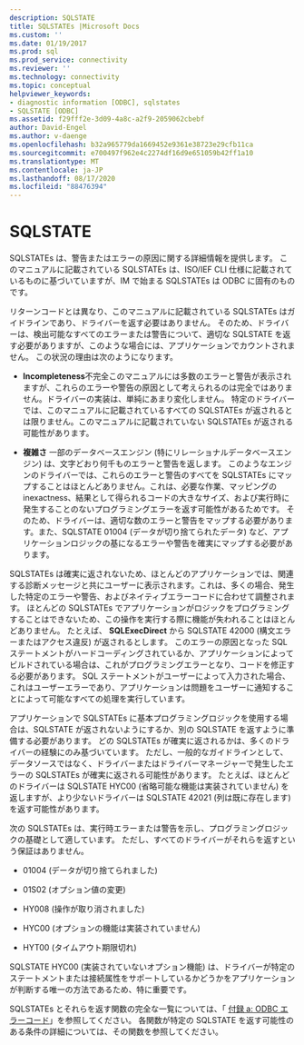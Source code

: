 ```yaml
---
description: SQLSTATE
title: SQLSTATEs |Microsoft Docs
ms.custom: ''
ms.date: 01/19/2017
ms.prod: sql
ms.prod_service: connectivity
ms.reviewer: ''
ms.technology: connectivity
ms.topic: conceptual
helpviewer_keywords:
- diagnostic information [ODBC], sqlstates
- SQLSTATE [ODBC]
ms.assetid: f29fff2e-3d09-4a8c-a2f9-2059062cbebf
author: David-Engel
ms.author: v-daenge
ms.openlocfilehash: b32a965779da1669452e9361e38723e29cfb11ca
ms.sourcegitcommit: e700497f962e4c2274df16d9e651059b42ff1a10
ms.translationtype: MT
ms.contentlocale: ja-JP
ms.lasthandoff: 08/17/2020
ms.locfileid: "88476394"
---
```

# <a name="sqlstates"></a>SQLSTATE
SQLSTATEs は、警告またはエラーの原因に関する詳細情報を提供します。 このマニュアルに記載されている SQLSTATEs は、ISO/IEF CLI 仕様に記載されているものに基づいていますが、IM で始まる SQLSTATEs は ODBC に固有のものです。  
  
 リターンコードとは異なり、このマニュアルに記載されている SQLSTATEs はガイドラインであり、ドライバーを返す必要はありません。 そのため、ドライバーは、検出可能なすべてのエラーまたは警告について、適切な SQLSTATE を返す必要がありますが、このような場合には、アプリケーションでカウントされません。 この状況の理由は次のようになります。  
  
-   **Incompleteness**不完全このマニュアルには多数のエラーと警告が表示されますが、これらのエラーや警告の原因として考えられるのは完全ではありません。ドライバーの実装は、単純にあまり変化しません。 特定のドライバーでは、このマニュアルに記載されているすべての SQLSTATEs が返されるとは限りません。このマニュアルに記載されていない SQLSTATEs が返される可能性があります。  
  
-   **複雑さ** 一部のデータベースエンジン (特にリレーショナルデータベースエンジン) は、文字どおり何千ものエラーと警告を返します。 このようなエンジンのドライバーでは、これらのエラーと警告のすべてを SQLSTATEs にマップすることはほとんどありません。これは、必要な作業、マッピングの inexactness、結果として得られるコードの大きなサイズ、および実行時に発生することのないプログラミングエラーを返す可能性があるためです。 そのため、ドライバーは、適切な数のエラーと警告をマップする必要があります。また、SQLSTATE 01004 (データが切り捨てられたデータ) など、アプリケーションロジックの基になるエラーや警告を確実にマップする必要があります。  
  
 SQLSTATEs は確実に返されないため、ほとんどのアプリケーションでは、関連する診断メッセージと共にユーザーに表示されます。これは、多くの場合、発生した特定のエラーや警告、およびネイティブエラーコードに合わせて調整されます。 ほとんどの SQLSTATEs でアプリケーションがロジックをプログラミングすることはできないため、この操作を実行する際に機能が失われることはほとんどありません。 たとえば、 **SQLExecDirect** から SQLSTATE 42000 (構文エラーまたはアクセス違反) が返されるとします。 このエラーの原因となった SQL ステートメントがハードコーディングされているか、アプリケーションによってビルドされている場合は、これがプログラミングエラーとなり、コードを修正する必要があります。 SQL ステートメントがユーザーによって入力された場合、これはユーザーエラーであり、アプリケーションは問題をユーザーに通知することによって可能なすべての処理を実行しています。  
  
 アプリケーションで SQLSTATEs に基本プログラミングロジックを使用する場合は、SQLSTATE が返されないようにするか、別の SQLSTATE を返すように準備する必要があります。 どの SQLSTATEs が確実に返されるかは、多くのドライバーの経験にのみ基づいています。 ただし、一般的なガイドラインとして、データソースではなく、ドライバーまたはドライバーマネージャーで発生したエラーの SQLSTATEs が確実に返される可能性があります。 たとえば、ほとんどのドライバーは SQLSTATE HYC00 (省略可能な機能は実装されていません) を返しますが、より少ないドライバーは SQLSTATE 42021 (列は既に存在します) を返す可能性があります。  
  
 次の SQLSTATEs は、実行時エラーまたは警告を示し、プログラミングロジックの基礎として適しています。 ただし、すべてのドライバーがそれらを返すという保証はありません。  
  
-   01004 (データが切り捨てられました)  
  
-   01S02 (オプション値の変更)  
  
-   HY008 (操作が取り消されました)  
  
-   HYC00 (オプションの機能は実装されていません)  
  
-   HYT00 (タイムアウト期限切れ)  
  
 SQLSTATE HYC00 (実装されていないオプション機能) は、ドライバーが特定のステートメントまたは接続属性をサポートしているかどうかをアプリケーションが判断する唯一の方法であるため、特に重要です。  
  
 SQLSTATEs とそれらを返す関数の完全な一覧については、「 [付録 a: ODBC エラーコード](../../../odbc/reference/appendixes/appendix-a-odbc-error-codes.md)」を参照してください。 各関数が特定の SQLSTATE を返す可能性のある条件の詳細については、その関数を参照してください。
